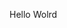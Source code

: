 Hello Wolrd

































































































































































































































































































































































































































































































































































































































































































































































































































































































































































































































































































































































































































































































































































































































































































































































































































































































































































































































































































































































































































































































































































































































































































































































































































































































































































































































































































































































































































































































































































































































































































































































































































































































































































































































































































































































































































